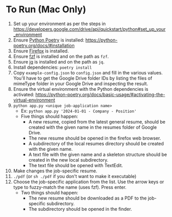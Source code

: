 # To Run (Mac Only)

1. Set up your environment as per the steps in https://developers.google.com/drive/api/quickstart/python#set_up_your_environment
2. Ensure [Python Poetry](https://python-poetry.org/) is installed: https://python-poetry.org/docs/#installation
3. Ensure [Firefox](https://www.mozilla.org/en-US/firefox/) is installed.
4. Ensure [fzf](https://github.com/junegunn/fzf) is installed and on the path as `fzf`.
5. Ensure [jq](https://github.com/jqlang/jq) is installed and on the path as `jq`.
6. Install dependencies: `poetry install`
7. Copy `example-config.json` to `config.json` and fill in the various values. You'll have to get the Google Drive folder IDs by listing the files of mimeType folder in your Google Drive and inspecting the result.
8. Ensure the virtual environment with the Python dependencies is activated: https://python-poetry.org/docs/basic-usage/#activating-the-virtual-environment
9. `python app.py <unique job-application name>`
    * Ex: `python app.py '2024-01-01 - Company - Position'`
    * Five things should happen:
        * A new resume, copied from the latest general resume, should be created with the given name in the resumes folder of Google Drive.
        * The new resume should be opened in the firefox web browser.
        * A subdirectory of the local resumes directory should be created with the given name.
        * A text file with the given name and a skeleton structure should be created in the new local subdirectory.
        * The text file should be opened with TextEdit.
10. Make changes the job-specific resume.
11. `./pdf` (or `sh ./pdf` if you don't want to make it executable)
12. Choose the job-specific application from the list. Use the arrow keys or type to fuzzy-match the name (uses fzf). Press enter.
    * Two things should happen:
        * The new resume should be downloaded as a PDF to the job-specific subdirectory.
        * The subdirectory should be opened in the finder.
